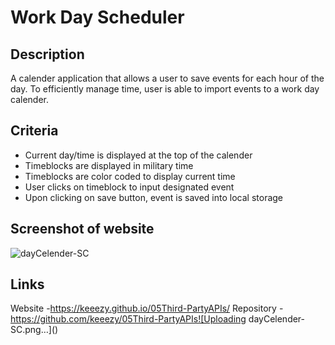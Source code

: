 # Work Day Scheduler

## Description
A calender application that allows a user to save events for each hour of the day.
To efficiently manage time, user is able to import events to a work day calender.

## Criteria 
- Current day/time is displayed at the top of the calender
- Timeblocks are displayed in military time
- Timeblocks are color coded to display current time
- User clicks on timeblock to input designated event
- Upon clicking on save button, event is saved into local storage

## Screenshot of website
![dayCelender-SC](https://user-images.githubusercontent.com/99520179/164570076-34c90a81-1aad-4ce0-a9ed-815dd70f503f.png)


## Links
Website
-https://keeezy.github.io/05Third-PartyAPIs/
Repository
-https://github.com/keeezy/05Third-PartyAPIs![Uploading dayCelender-SC.png…]()
